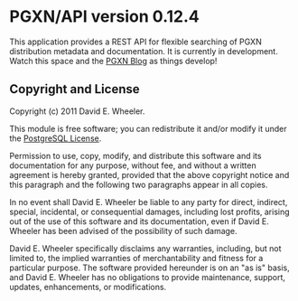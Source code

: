 PGXN/API version 0.12.4
======================

This application provides a REST API for flexible searching of PGXN
distribution metadata and documentation. It is currently in development. Watch
this space and the [PGXN Blog](http://blog.pgxn.org/) as things develop!

Copyright and License
---------------------

Copyright (c) 2011 David E. Wheeler.

This module is free software; you can redistribute it and/or modify it under
the [PostgreSQL License](http://www.opensource.org/licenses/postgresql).

Permission to use, copy, modify, and distribute this software and its
documentation for any purpose, without fee, and without a written agreement is
hereby granted, provided that the above copyright notice and this paragraph
and the following two paragraphs appear in all copies.

In no event shall David E. Wheeler be liable to any party for direct,
indirect, special, incidental, or consequential damages, including lost
profits, arising out of the use of this software and its documentation, even
if David E. Wheeler has been advised of the possibility of such damage.

David E. Wheeler specifically disclaims any warranties, including, but not
limited to, the implied warranties of merchantability and fitness for a
particular purpose. The software provided hereunder is on an "as is" basis,
and David E. Wheeler has no obligations to provide maintenance, support,
updates, enhancements, or modifications.
